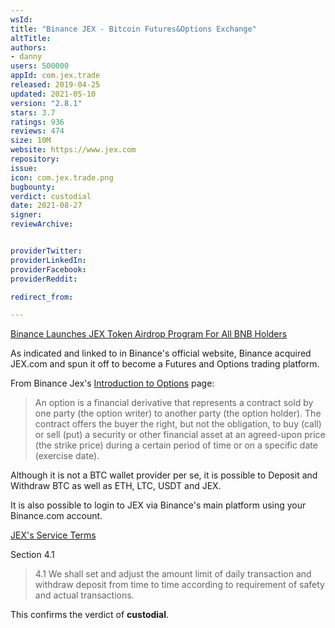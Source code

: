 ```yaml
---
wsId: 
title: "Binance JEX - Bitcoin Futures&Options Exchange"
altTitle: 
authors:
- danny
users: 500000
appId: com.jex.trade
released: 2019-04-25
updated: 2021-05-10
version: "2.8.1"
stars: 3.7
ratings: 936
reviews: 474
size: 10M
website: https://www.jex.com
repository: 
issue: 
icon: com.jex.trade.png
bugbounty: 
verdict: custodial
date: 2021-08-27
signer: 
reviewArchive:


providerTwitter: 
providerLinkedIn: 
providerFacebook: 
providerReddit: 

redirect_from:

---
```



[Binance Launches JEX Token Airdrop Program For All BNB Holders](https://www.binance.com/en/support/announcement/360033416091)

As indicated and linked to in Binance's official website, Binance acquired JEX.com and spun it off to become a Futures and Options trading platform.

From Binance Jex's [Introduction to Options](https://jexhelp.zendesk.com/hc/en-us/articles/360003433211-Introduction-to-options) page:

> An option is a financial derivative that represents a contract sold by one party (the option writer) to another party (the option holder). The contract offers the buyer the right, but not the obligation, to buy (call) or sell (put) a security or other financial asset at an agreed-upon price (the strike price) during a certain period of time or on a specific date (exercise date).

Although it is not a BTC wallet provider per se, it is possible to Deposit and Withdraw BTC as well as ETH, LTC, USDT and JEX. 

It is also possible to login to JEX via Binance's main platform using your Binance.com account. 

[JEX's Service Terms](https://jexhelp.zendesk.com/hc/en-us/articles/115001501692-Service-Terms-of-JEX-Exchange)

Section 4.1

> 4.1 We shall set and adjust the amount limit of daily transaction and withdraw deposit from time to time according to requirement of safety and actual transactions.

This confirms the verdict of **custodial**.



